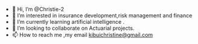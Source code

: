 - 👋 Hi, I’m @Christie-2
- 👀 I’m interested in insurance development,risk management and finance
- 🌱 I’m currently learning artificial intelligence .
- 💞️ I’m looking to collaborate on Actuarial projects.
- 📫 How to reach me ,my email kibuichristine@gmail.com

<!---
Christie-2/Christie-2 is a ✨ special ✨ repository because its `README.md` (this file) appears on your GitHub profile.
You can click the Preview link to take a look at your changes.
--->
